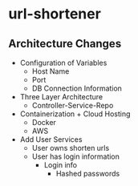 # url-shortener

## Architecture Changes 
- Configuration of Variables
    - Host Name
    - Port
    - DB Connection Information
- Three Layer Architecture
    - Controller-Service-Repo
- Containerization + Cloud Hosting
    - Docker
    - AWS
- Add User Services
    - User owns shorten urls 
    - User has login information    
        - Login info
            - Hashed passwords
        
